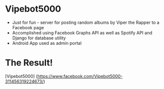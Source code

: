 # Vipebot5000
- Just for fun - server for posting random albums by Viper the Rapper to a Facebook page
- Accomplished using Facebook Graphs API as well as Spotify API and Django for database utility
- Android App used as admin portal

# The Result!

[Vipebot5000] (https://www.facebook.com/Vipebot5000-311456319224673/)